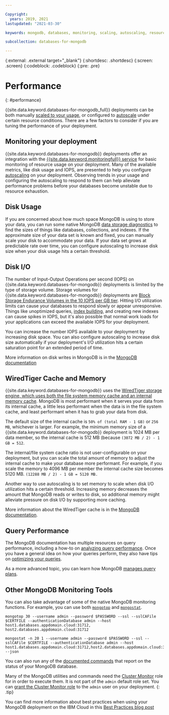 ```yaml
---

Copyright:
  years: 2019, 2021
lastupdated: "2021-03-30"

keywords: mongodb, databases, monitoring, scaling, autoscaling, resources, WiredTiger

subcollection: databases-for-mongodb

---
```


{:external: .external target="_blank"}
{:shortdesc: .shortdesc}
{:screen: .screen}
{:codeblock: .codeblock}
{:pre: .pre}

# Performance
{: #performance}

{{site.data.keyword.databases-for-mongodb_full}} deployments can be both manually [scaled to your usage](/docs/databases-for-mongodb?topic=databases-for-mongodb-resources-scaling), or configured to [autoscale](/docs/databases-for-mongodb?topic=databases-for-mongodb-autoscaling) under certain resource conditions. There are a few factors to consider if you are tuning the performance of your deployment.

## Monitoring your deployment

{{site.data.keyword.databases-for-mongodb}} deployments offer an integration with the [{{site.data.keyword.monitoringfull}} service](/docs/databases-for-mongodb?topic=databases-for-mongodb-monitoring) for basic monitoring of resource usage on your deployment. Many of the available metrics, like disk usage and IOPS, are presented to help you configure [autoscaling](/docs/databases-for-mongodb?topic=databases-for-mongodb-autoscaling) on your deployment. Observing trends in your usage and configuring the autoscaling to respond to them can help alleviate performance problems before your databases become unstable due to resource exhaustion.

## Disk Usage

If you are concerned about how much space MongoDB is using to store your data, you can run some native MongoDB [data storage diagnostics](https://docs.mongodb.com/manual/faq/storage/#data-storage-diagnostics) to find the sizes of things like databases, collections, and indexes. If the approximate size of your data set is known and fixed, you can manually scale your disk to accommodate your data. If your data set grows at predictable rate over time, you can configure autoscaling to increase disk size when your disk usage hits a certain threshold.

## Disk I/O

The number of Input-Output Operations per second (IOPS) on {{site.data.keyword.databases-for-mongodb}} deployments is limited by the type of storage volume. Storage volumes for {{site.data.keyword.databases-for-mongodb}} deployments are [Block Storage Endurance Volumes in the 10 IOPS per GB tier](/docs/BlockStorage?topic=BlockStorage-orderingthroughConsole#orderingthroughConsoleEndurance). Hitting I/O utilization limits can cause your databases to respond slowly or appear unresponsive. Things like unoptimized queries, [index building](https://docs.mongodb.com/manual/core/index-creation/), and creating new indexes can cause spikes in IOPS, but it's also possible that normal work loads for your applications can exceed the available IOPS for your deployment. 

You can increase the number IOPS available to your deployment by increasing disk space. You can also configure autoscaling to increase disk size automatically if your deployment's I/O utilization hits a certain saturation point for an extended period of time.

More information on disk writes in MongoDB is in the [MongoDB documentation](https://docs.mongodb.com/manual/faq/storage/#how-frequently-does-wiredtiger-write-to-disk)

## WiredTiger Cache and Memory

{{site.data.keyword.databases-for-mongodb}} uses the [WiredTiger storage engine, which uses both the file system memory cache and an internal memory cache](https://docs.mongodb.com/manual/core/wiredtiger/#memory-use). MongoDB is most performant when it serves your data from its internal cache, a little less performant when the data is in the file system cache, and least performant when it has to grab your data from disk.

The default size of the internal cache is `50% of (total RAM - 1 GB)` or `256 MB`, whichever is larger. For example, the minimum memory size of a {{site.data.keyword.databases-for-mongodb}} deployment is 1024 MB per data member, so the internal cache is 512 MB (because `(3072 MB / 2) - 1 GB = 512`.

The internal/file system cache ratio is not user-configurable on your deployment, but you can scale the total amount of memory to adjust the internal cache to make your database more performant. For example, if you scale the memory to 4096 MB per member the internal cache size becomes 5120 MB. `(12288 MB / 2) - 1 GB = 5120 MB.`

Another way to use autoscaling is to set memory to scale when disk I/O utilization hits a certain threshold. Increasing memory decreases the amount that MongoDB reads or writes to disk, so additional memory might alleviate pressure on disk I/O by supporting more caching.

More information about the WiredTiger cache is in the [MongoDB documentation](https://docs.mongodb.com/manual/faq/storage/#to-what-size-should-i-set-the-wiredtiger-internal-cache).

## Query Performance

The MongoDB documentation has multiple resources on query performance, including a how-to on [analyzing query performance](https://docs.mongodb.com/manual/tutorial/analyze-query-plan/). Once you have a general idea on how your queries perform, they also have tips on [optimizing your queries](https://docs.mongodb.com/manual/core/query-optimization/).

As a more advanced topic, you can learn how MongoDB [manages query plans](https://docs.mongodb.com/manual/core/query-plans/).

## Other MongoDB Monitoring Tools

You can also take advantage of some of the native MongoDB monitoring functions. For example, you can use both [`mongotop`](https://docs.mongodb.com/manual/reference/program/mongotop/#bin.mongotop) and [`mongostat`](https://docs.mongodb.com/manual/reference/program/mongostat/#bin.mongostat). 

```
mongotop 30 --username admin --password $PASSWORD --ssl --sslCAFile $CERTFILE --authenticationDatabase admin --host host1.databases.appdomain.cloud:31712, host2.databases.appdomain.cloud:31712

mongostat -n 20 1 --username admin --password $PASSWORD --ssl --sslCAFile $CERTFILE --authenticationDatabase admin --host host1.databases.appdomain.cloud:31712,host2.databases.appdomain.cloud:31712 --json
```

You can also run any of the [documented commands](https://docs.mongodb.com/manual/administration/monitoring/#commands) that report on the status of your MongoDB database.

Many of the MongoDB utilities and commands need the [Cluster Monitor](https://docs.mongodb.com/manual/reference/built-in-roles/#clusterMonitor) role for in order to execute them. It is not part of the `admin` default role set. You can [grant the Cluster Monitor role](/docs/databases-for-mongodb?topic=databases-for-mongodb-user-management#the-admin-user) to the `admin` user on your deployment.
{: .tip}

You can find more information about best practices when using your MongoDB deployment on the IBM Cloud in this [Best Practices blog post](https://www.ibm.com/cloud/blog/best-practices-for-mongodb-on-the-ibm-cloud)

